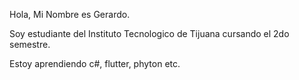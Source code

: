 Hola, Mi Nombre es Gerardo.

Soy estudiante del Instituto Tecnologico de Tijuana cursando el 2do semestre.

Estoy aprendiendo c#, flutter, phyton etc.
